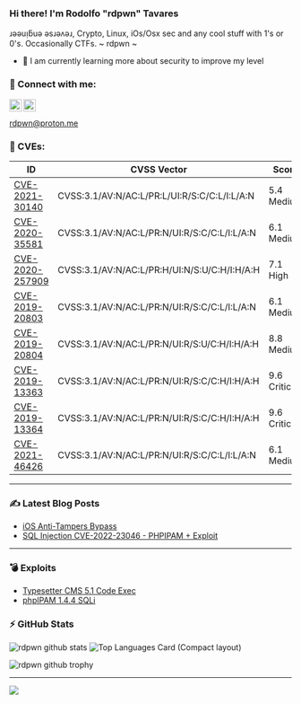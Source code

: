 ### Hi there! I'm Rodolfo "rdpwn" Tavares
  
ɹǝǝuᴉƃuǝ ǝsɹǝʌǝɹ, Crypto, Linux, iOs/Osx sec and any cool stuff with 1's or 0's. Occasionally CTFs. ~ rdpwn ~

- 🌱 I am currently learning more about security to improve my level

### 🔗 Connect with me:

[<img align="left" alt="rdpwn.github.io" width="22px" src="https://upload.wikimedia.org/wikipedia/commons/4/4b/Breezeicons-apps-32-preferences-system-network.svg" />][website]
[<img align="left" alt="https://br.linkedin.com/in/rodolfo-augusto-543863a7" width="22px" src="https://raw.githubusercontent.com/rahuldkjain/github-profile-readme-generator/master/src/images/icons/Social/linked-in-alt.svg" />][linkedin]
<br/>
<br>
<a align="left" href="mailto://rdpwn@protonmail.com">rdpwn@proton.me</a>
<br />

### 🔎 CVEs:
|ID|CVSS Vector|Score|Product|
|---|---|---|---|
|[CVE-2021-30140](https://nvd.nist.gov/vuln/detail/CVE-2021-30140)|CVSS:3.1/AV:N/AC:L/PR:L/UI:R/S:C/C:L/I:L/A:N|5.4 Medium|[Liquidfiles](https://www.liquidfiles.com/)|
|[CVE-2020-35581](https://nvd.nist.gov/vuln/detail/CVE-2020-35581)|CVSS:3.1/AV:N/AC:L/PR:N/UI:R/S:C/C:L/I:L/A:N|6.1 Medium|[Wordpress Envira gallery](https://github.com/LionSher-Technologies/envira-gallery-lite)|
|[CVE-2020-257909](https://nvd.nist.gov/vuln/detail/CVE-2020-25790)|CVSS:3.1/AV:N/AC:L/PR:H/UI:N/S:U/C:H/I:H/A:H|7.1 High|[Typesetter-CMS](https://github.com/Typesetter/Typesetter)|
|[CVE-2019-20803](https://nvd.nist.gov/vuln/detail/CVE-2019-20803)|CVSS:3.1/AV:N/AC:L/PR:N/UI:R/S:C/C:L/I:L/A:N|6.1 Medium|[GILACMS](https://github.com/GilaCMS)|
|[CVE-2019-20804](https://nvd.nist.gov/vuln/detail/CVE-2019-20804)|CVSS:3.1/AV:N/AC:L/PR:N/UI:R/S:U/C:H/I:H/A:H|8.8 Medium|[GILACMS](https://github.com/GilaCMS)|
|[CVE-2019-13363](https://nvd.nist.gov/vuln/detail/CVE-2019-13363)|CVSS:3.1/AV:N/AC:L/PR:N/UI:R/S:C/C:H/I:H/A:H|9.6 Critical|[Piwigo](https://github.com/Piwigo)|
|[CVE-2019-13364](https://nvd.nist.gov/vuln/detail/CVE-2019-13364)|CVSS:3.1/AV:N/AC:L/PR:N/UI:R/S:C/C:H/I:H/A:H|9.6 Critical|[Piwigo](https://github.com/Piwigo)|
|[CVE-2021-46426](https://nvd.nist.gov/vuln/detail/CVE-2021-46426)|CVSS:3.1/AV:N/AC:L/PR:N/UI:R/S:C/C:L/I:L/A:N|6.1 Medium|[phpIPAM](https://github.com/phpipam)|

---
### :writing_hand: Latest Blog Posts

<!-- BLOG-POST-LIST:START -->
- [iOS Anti-Tampers Bypass](https://rdpwn.github.io/post/2022-03-20-ios-antitampers-bypass/)
- [SQL Injection CVE-2022-23046 - PHPIPAM + Exploit](https://rdpwn.github.io/post/2022-01-21-cve_2022_23046_phpipam/)
<!-- BLOG-POST-LIST:END -->

---
### 💣 Exploits 

- [Typesetter CMS 5.1  Code Exec](https://www.exploit-db.com/exploits/48906)
- [phpIPAM 1.4.4 SQLi](https://www.exploit-db.com/exploits/50684)

### :zap: GitHub Stats
  
![rdpwn github stats](https://github-readme-stats.vercel.app/api?username=rdpwn&count_private=true&show_icons=true&include_all_commits=true&theme=dark)
![Top Languages Card (Compact layout)](https://github-readme-stats.vercel.app/api/top-langs/?username=rdpwn&layout=compact&theme=dark)

![rdpwn github trophy](https://github-profile-trophy.vercel.app/?username=rdpwn&theme=onedark)

---
![](https://komarev.com/ghpvc/?username=rdpwn&color=red&style=for-the-badge)

[website]: https://rdpwn.github.io
[linkedin]: https://br.linkedin.com/in/rodolfo-augusto-543863a7
[gists]: https://gist.github.com/rdpwn
